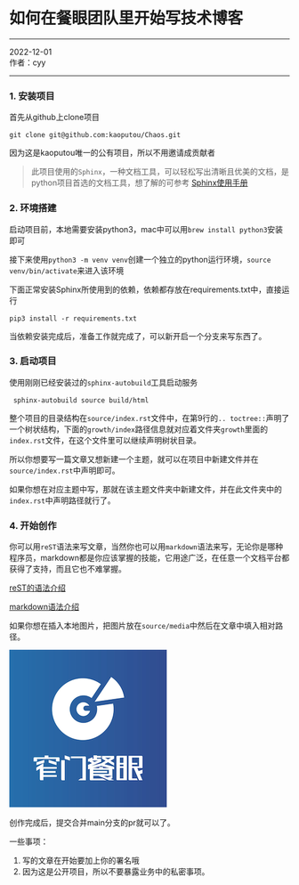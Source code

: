 # 如何在餐眼团队里开始写技术博客

***
2022-12-01   
作者：cyy
***

### 1. 安装项目

首先从github上clone项目
```
git clone git@github.com:kaoputou/Chaos.git
```
因为这是kaoputou唯一的公有项目，所以不用邀请成贡献者

> 此项目使用的`Sphinx`，一种文档工具，可以轻松写出清晰且优美的文档，是python项目首选的文档工具，想了解的可参考
> [Sphinx使用手册](https://zh-sphinx-doc.readthedocs.io/en/latest/index.html)


### 2. 环境搭建

启动项目前，本地需要安装python3，mac中可以用`brew install python3`安装即可

接下来使用`python3 -m venv venv`创建一个独立的python运行环境，`source venv/bin/activate`来进入该环境

下面正常安装Sphinx所使用到的依赖，依赖都存放在requirements.txt中，直接运行
```
pip3 install -r requirements.txt
```

当依赖安装完成后，准备工作就完成了，可以新开启一个分支来写东西了。


### 3. 启动项目

使用刚刚已经安装过的`sphinx-autobuild`工具启动服务

```
 sphinx-autobuild source build/html
```

整个项目的目录结构在`source/index.rst`文件中，在第9行的`.. toctree::`声明了一个树状结构，下面的`growth/index`路径信息就对应着文件夹`growth`里面的`index.rst`文件，在这个文件里可以继续声明树状目录。

所以你想要写一篇文章又想新建一个主题，就可以在项目中新建文件并在`source/index.rst`中声明即可。

如果你想在对应主题中写，那就在该主题文件夹中新建文件，并在此文件夹中的`index.rst`中声明路径就行了。


### 4. 开始创作

你可以用`reST`语法来写文章，当然你也可以用`markdown`语法来写，无论你是哪种程序员，markdown都是你应该掌握的技能，它用途广泛，在任意一个文档平台都获得了支持，而且它也不难掌握。

[reST的语法介绍](https://zh-sphinx-doc.readthedocs.io/en/latest/rest.html)

[markdown语法介绍](https://www.markdown.xyz/basic-syntax/)

如果你想在插入本地图片，把图片放在`source/media`中然后在文章中填入相对路径。

![logo](../../media/cylogo.png)


创作完成后，提交合并main分支的pr就可以了。

一些事项：
1. 写的文章在开始要加上你的署名哦
2. 因为这是公开项目，所以不要暴露业务中的私密事项。